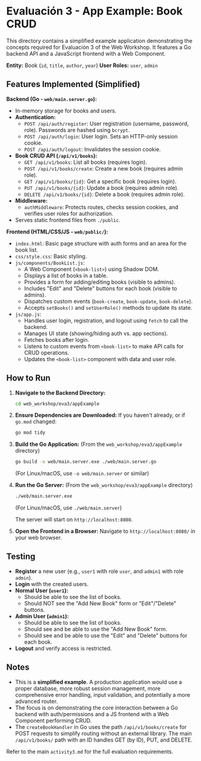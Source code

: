 # Evaluación 3 - App Example: Book CRUD

This directory contains a simplified example application demonstrating the concepts required for Evaluación 3 of the Web Workshop. It features a Go backend API and a JavaScript frontend with a Web Component.

**Entity:** Book (`id`, `title`, `author`, `year`)
**User Roles:** `user`, `admin`

## Features Implemented (Simplified)

**Backend (Go - `web/main.server.go`):**
*   In-memory storage for books and users.
*   **Authentication:**
    *   `POST /api/auth/register`: User registration (username, password, role). Passwords are hashed using `bcrypt`.
    *   `POST /api/auth/login`: User login. Sets an HTTP-only session cookie.
    *   `POST /api/auth/logout`: Invalidates the session cookie.
*   **Book CRUD API (`/api/v1/books`):**
    *   `GET /api/v1/books`: List all books (requires login).
    *   `POST /api/v1/books/create`: Create a new book (requires admin role).
    *   `GET /api/v1/books/{id}`: Get a specific book (requires login).
    *   `PUT /api/v1/books/{id}`: Update a book (requires admin role).
    *   `DELETE /api/v1/books/{id}`: Delete a book (requires admin role).
*   **Middleware:**
    *   `authMiddleware`: Protects routes, checks session cookies, and verifies user roles for authorization.
*   Serves static frontend files from `./public`.

**Frontend (HTML/CSS/JS - `web/public/`):**
*   `index.html`: Basic page structure with auth forms and an area for the book list.
*   `css/style.css`: Basic styling.
*   `js/components/BookList.js`:
    *   A Web Component (`<book-list>`) using Shadow DOM.
    *   Displays a list of books in a table.
    *   Provides a form for adding/editing books (visible to admins).
    *   Includes "Edit" and "Delete" buttons for each book (visible to admins).
    *   Dispatches custom events (`book-create`, `book-update`, `book-delete`).
    *   Accepts `setBooks()` and `setUserRole()` methods to update its state.
*   `js/app.js`:
    *   Handles user login, registration, and logout using `fetch` to call the backend.
    *   Manages UI state (showing/hiding auth vs. app sections).
    *   Fetches books after login.
    *   Listens to custom events from `<book-list>` to make API calls for CRUD operations.
    *   Updates the `<book-list>` component with data and user role.

## How to Run

1.  **Navigate to the Backend Directory:**
    ```bash
    cd web_workshop/eva3/appExample
    ```

2.  **Ensure Dependencies are Downloaded:**
    If you haven't already, or if `go.mod` changed:
    ```bash
    go mod tidy
    ```

3.  **Build the Go Application:**
    (From the `web_workshop/eva3/appExample` directory)
    ```bash
    go build -o web/main.server.exe ./web/main.server.go
    ```
    (For Linux/macOS, use `-o web/main.server` or similar)

4.  **Run the Go Server:**
    (From the `web_workshop/eva3/appExample` directory)
    ```bash
    ./web/main.server.exe
    ```
    (For Linux/macOS, use `./web/main.server`)

    The server will start on `http://localhost:8080`.

5.  **Open the Frontend in a Browser:**
    Navigate to `http://localhost:8080/` in your web browser.

## Testing

*   **Register** a new user (e.g., `user1` with role `user`, and `admin1` with role `admin`).
*   **Login** with the created users.
*   **Normal User (`user1`):**
    *   Should be able to see the list of books.
    *   Should NOT see the "Add New Book" form or "Edit"/"Delete" buttons.
*   **Admin User (`admin1`):**
    *   Should be able to see the list of books.
    *   Should see and be able to use the "Add New Book" form.
    *   Should see and be able to use the "Edit" and "Delete" buttons for each book.
*   **Logout** and verify access is restricted.

## Notes

*   This is a **simplified example**. A production application would use a proper database, more robust session management, more comprehensive error handling, input validation, and potentially a more advanced router.
*   The focus is on demonstrating the core interaction between a Go backend with auth/permissions and a JS frontend with a Web Component performing CRUD.
*   The `createBookHandler` in Go uses the path `/api/v1/books/create` for POST requests to simplify routing without an external library. The main `/api/v1/books/` path with an ID handles GET (by ID), PUT, and DELETE.

Refer to the main `activity3.md` for the full evaluation requirements.
